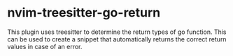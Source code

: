 # nvim-treesitter-go-return
This plugin uses treesitter to determine the return types of go function.
This can be used to create a snippet that automatically returns the correct return values in case of an error.
